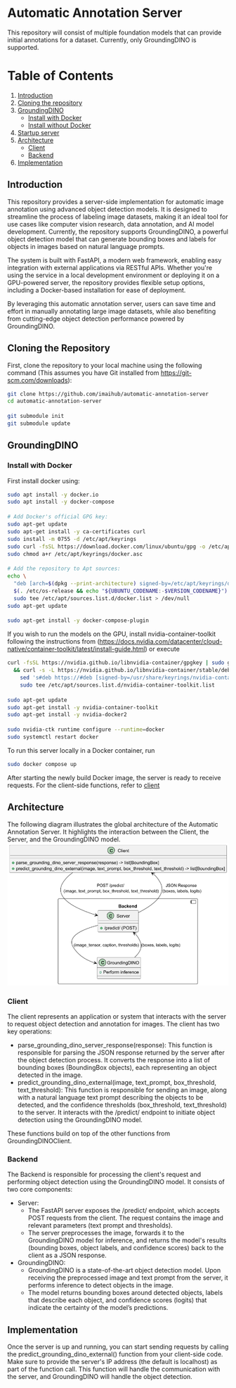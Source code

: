 # Automatic Annotation Server

This repository will consist of multiple foundation models that can provide initial annotations for a dataset. Currently, only GroundingDINO is supported.

# Table of Contents
1. [Introduction](#introduction)
2. [Cloning the repository](#cloning-the-repository)
3. [GroundingDINO](#groundingdino)
   - [Install with Docker](#install-with-docker)
   - [Install without Docker](#install-without-docker)
4. [Startup server](#startup-server)
5. [Architecture](#architecture)
   - [Client](#client)
   - [Backend](#backend)
6. [Implementation](#implementation)

## Introduction

This repository provides a server-side implementation for automatic image annotation using advanced object detection models. It is designed to streamline the process of labeling image datasets, making it an ideal tool for use cases like computer vision research, data annotation, and AI model development. Currently, the repository supports GroundingDINO, a powerful object detection model that can generate bounding boxes and labels for objects in images based on natural language prompts.

The system is built with FastAPI, a modern web framework, enabling easy integration with external applications via RESTful APIs. Whether you're using the service in a local development environment or deploying it on a GPU-powered server, the repository provides flexible setup options, including a Docker-based installation for ease of deployment.

By leveraging this automatic annotation server, users can save time and effort in manually annotating large image datasets, while also benefiting from cutting-edge object detection performance powered by GroundingDINO.

## Cloning the Repository

First, clone the repository to your local machine using the following command (This assumes you have Git installed from https://git-scm.com/downloads):

```bash
git clone https://github.com/imaihub/automatic-annotation-server
cd automatic-annotation-server

git submodule init
git submodule update
```

## GroundingDINO

### Install with Docker

First install docker using: 

```bash
sudo apt install -y docker.io
sudo apt install -y docker-compose

# Add Docker's official GPG key:
sudo apt-get update
sudo apt-get install -y ca-certificates curl
sudo install -m 0755 -d /etc/apt/keyrings
sudo curl -fsSL https://download.docker.com/linux/ubuntu/gpg -o /etc/apt/keyrings/docker.asc
sudo chmod a+r /etc/apt/keyrings/docker.asc

# Add the repository to Apt sources:
echo \
  "deb [arch=$(dpkg --print-architecture) signed-by=/etc/apt/keyrings/docker.asc] https://download.docker.com/linux/ubuntu \
  $(. /etc/os-release && echo "${UBUNTU_CODENAME:-$VERSION_CODENAME}") stable" | \
  sudo tee /etc/apt/sources.list.d/docker.list > /dev/null
sudo apt-get update

sudo apt-get install -y docker-compose-plugin
```

If you wish to run the models on the GPU, install nvidia-container-toolkit following the instructions from (https://docs.nvidia.com/datacenter/cloud-native/container-toolkit/latest/install-guide.html) or execute

```bash
curl -fsSL https://nvidia.github.io/libnvidia-container/gpgkey | sudo gpg --dearmor -o /usr/share/keyrings/nvidia-container-toolkit-keyring.gpg \
  && curl -s -L https://nvidia.github.io/libnvidia-container/stable/deb/nvidia-container-toolkit.list | \
    sed 's#deb https://#deb [signed-by=/usr/share/keyrings/nvidia-container-toolkit-keyring.gpg] https://#g' | \
    sudo tee /etc/apt/sources.list.d/nvidia-container-toolkit.list

sudo apt-get update
sudo apt-get install -y nvidia-container-toolkit
sudo apt-get install -y nvidia-docker2

sudo nvidia-ctk runtime configure --runtime=docker
sudo systemctl restart docker
```

To run this server locally in a Docker container, run

```bash
sudo docker compose up
```

After starting the newly build Docker image, the server is ready to receive requests. For the client-side functions, refer to [client](#client)

## Architecture

The following diagram illustrates the global architecture of the Automatic Annotation Server. It highlights the interaction between the Client, the Server, and the GroundingDINO model.
![architecture.png](assets/architecture.png)

### Client

The client represents an application or system that interacts with the server to request object detection and annotation for images. The client has two key operations:
- parse_grounding_dino_server_response(response): This function is responsible for parsing the JSON response returned by the server after the object detection process. It converts the response into a list of bounding boxes (BoundingBox objects), each representing an object detected in the image.
- predict_grounding_dino_external(image, text_prompt, box_threshold, text_threshold): This function is responsible for sending an image, along with a natural language text prompt describing the objects to be detected, and the confidence thresholds (box_threshold, text_threshold) to the server. It interacts with the /predict/ endpoint to initiate object detection using the GroundingDINO model.

These functions build on top of the other functions from GroundingDINOClient.

### Backend
The Backend is responsible for processing the client's request and performing object detection using the GroundingDINO model. It consists of two core components:
- Server:
  - The FastAPI server exposes the /predict/ endpoint, which accepts POST requests from the client. The request contains the image and relevant parameters (text prompt and thresholds).
  - The server preprocesses the image, forwards it to the GroundingDINO model for inference, and returns the model's results (bounding boxes, object labels, and confidence scores) back to the client as a JSON response.
- GroundingDINO:
  - GroundingDINO is a state-of-the-art object detection model. Upon receiving the preprocessed image and text prompt from the server, it performs inference to detect objects in the image.
  - The model returns bounding boxes around detected objects, labels that describe each object, and confidence scores (logits) that indicate the certainty of the model’s predictions.

## Implementation

Once the server is up and running, you can start sending requests by calling the predict_grounding_dino_external() function from your client-side code. 
Make sure to provide the server's IP address (the default is localhost) as part of the function call. 
This function will handle the communication with the server, and GroundingDINO will handle the object detection.

